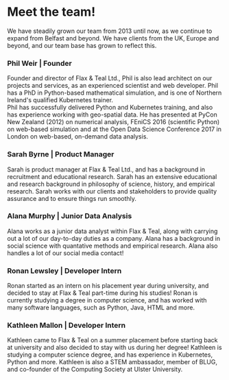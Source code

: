 # Meet the team!

We have steadily grown our team from 2013 until now, as we continue to expand from Belfast and beyond. We have clients from the UK, Europe and beyond, and our team base has grown to reflect this.

### Phil Weir | Founder

Founder and director of Flax &amp; Teal Ltd., Phil is also lead architect on our projects and services, as an experienced scientist and web developer. Phil has a PhD in Python-based mathematical simulation, and is one of Northern Ireland's qualified Kubernetes trainer.<br>
Phil has successfully delivered Python and Kubernetes training, and also has experience working with geo-spatial data.
He has presented at PyCon New Zealand (2012) on numerical analysis, FEniCS 2016 (scientific Python) on web-based simulation and at the Open Data Science Conference 2017 in London on web-based, on-demand data analysis.

### Sarah Byrne | Product Manager 

Sarah is product manager at Flax &amp; Teal Ltd., and has a background in recruitment and educational research. Sarah has an extensive educational and research background in philosophy of science, history, and empirical research.
Sarah works with our clients and stakeholders to provide quality assurance and to ensure things run smoothly. 

### Alana Murphy | Junior Data Analysis

Alana works as a junior data analyst within Flax &amp; Teal, along with carrying out a lot of our day-to-day duties as a company. Alana has a background in social science with quantative methods and empirical research.
Alana also handles a lot of our social media contact!

### Ronan Lewsley | Developer Intern

Ronan started as an intern on his placement year during university, and decided to stay at Flax &amp; Teal part-time during his studies! Ronan is currently studying a degree in computer science, and has worked with many software languages, such as Python,
Java, HTML and more.

### Kathleen Mallon | Developer Intern 

Kathleen came to Flax &amp; Teal on a summer placement before starting back at university and also decided to stay with us during her degree! Kathleen is studying a computer science degree, and has experience in Kubernetes, Python and more.
Kathleen is also a STEM ambassador, member of BLUG, and co-founder of the Computing Society at Ulster University. 

